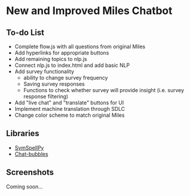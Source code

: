 # New and Improved Miles Chatbot 

## To-do List
- Complete flow.js with all questions from original Miles
- Add hyperlinks for appropriate buttons
- Add remaining topics to nlp.js
- Connect nlp.js to index.html and add basic NLP
- Add survey functionality
    - ability to change survey frequency
    - Saving survey responses
    - Functions to check whether survey will provide insight (i.e. survey response filtering)
- Add "live chat" and "translate" buttons for UI
- Implement machine translation through SDLC
- Change color scheme to match original Miles

## Libraries
- [SymSpellPy]("https://github.com/mammothb/symspellpy")
- [Chat-bubbles]("https://github.com/dmitrizzle/chat-bubble")


## Screenshots
Coming soon...